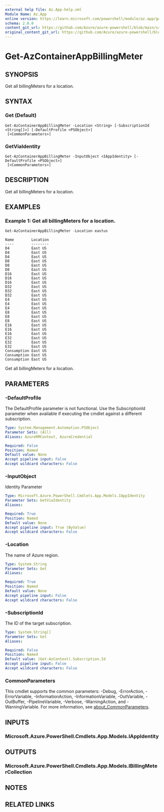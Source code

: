 ```yaml
---
external help file: Az.App-help.xml
Module Name: Az.App
online version: https://learn.microsoft.com/powershell/module/az.app/get-azcontainerappbillingmeter
schema: 2.0.0
content_git_url: https://github.com/Azure/azure-powershell/blob/main/src/App/App/help/Get-AzContainerAppBillingMeter.md
original_content_git_url: https://github.com/Azure/azure-powershell/blob/main/src/App/App/help/Get-AzContainerAppBillingMeter.md
---
```


# Get-AzContainerAppBillingMeter

## SYNOPSIS
Get all billingMeters for a location.

## SYNTAX

### Get (Default)
```
Get-AzContainerAppBillingMeter -Location <String> [-SubscriptionId <String[]>] [-DefaultProfile <PSObject>]
 [<CommonParameters>]
```

### GetViaIdentity
```
Get-AzContainerAppBillingMeter -InputObject <IAppIdentity> [-DefaultProfile <PSObject>]
 [<CommonParameters>]
```

## DESCRIPTION
Get all billingMeters for a location.

## EXAMPLES

### Example 1: Get all billingMeters for a location.
```powershell
Get-AzContainerAppBillingMeter -Location eastus
```

```output
Name        Location
----        --------
D4          East US
D4          East US
D4          East US
D8          East US
D8          East US
D8          East US
D16         East US
D16         East US
D16         East US
D32         East US
D32         East US
D32         East US
E4          East US
E4          East US
E4          East US
E8          East US
E8          East US
E8          East US
E16         East US
E16         East US
E16         East US
E32         East US
E32         East US
E32         East US
Consumption East US
Consumption East US
Consumption East US
```

Get all billingMeters for a location.

## PARAMETERS

### -DefaultProfile
The DefaultProfile parameter is not functional.
Use the SubscriptionId parameter when available if executing the cmdlet against a different subscription.

```yaml
Type: System.Management.Automation.PSObject
Parameter Sets: (All)
Aliases: AzureRMContext, AzureCredential

Required: False
Position: Named
Default value: None
Accept pipeline input: False
Accept wildcard characters: False
```

### -InputObject
Identity Parameter

```yaml
Type: Microsoft.Azure.PowerShell.Cmdlets.App.Models.IAppIdentity
Parameter Sets: GetViaIdentity
Aliases:

Required: True
Position: Named
Default value: None
Accept pipeline input: True (ByValue)
Accept wildcard characters: False
```

### -Location
The name of Azure region.

```yaml
Type: System.String
Parameter Sets: Get
Aliases:

Required: True
Position: Named
Default value: None
Accept pipeline input: False
Accept wildcard characters: False
```

### -SubscriptionId
The ID of the target subscription.

```yaml
Type: System.String[]
Parameter Sets: Get
Aliases:

Required: False
Position: Named
Default value: (Get-AzContext).Subscription.Id
Accept pipeline input: False
Accept wildcard characters: False
```

### CommonParameters
This cmdlet supports the common parameters: -Debug, -ErrorAction, -ErrorVariable, -InformationAction, -InformationVariable, -OutVariable, -OutBuffer, -PipelineVariable, -Verbose, -WarningAction, and -WarningVariable. For more information, see [about_CommonParameters](http://go.microsoft.com/fwlink/?LinkID=113216).

## INPUTS

### Microsoft.Azure.PowerShell.Cmdlets.App.Models.IAppIdentity

## OUTPUTS

### Microsoft.Azure.PowerShell.Cmdlets.App.Models.IBillingMeterCollection

## NOTES

## RELATED LINKS
